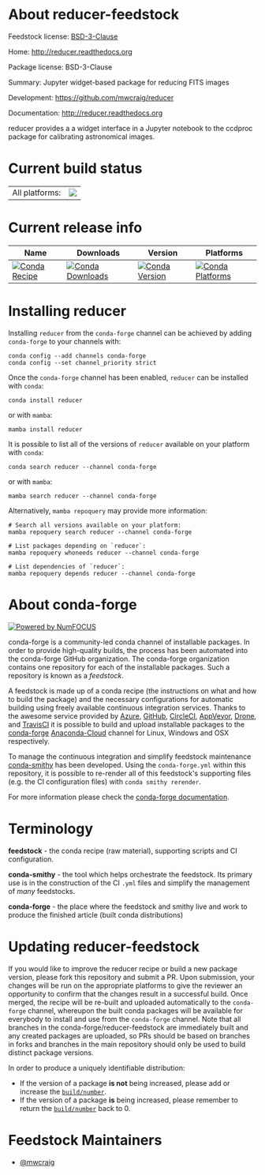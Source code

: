 About reducer-feedstock
=======================

Feedstock license: [BSD-3-Clause](https://github.com/conda-forge/reducer-feedstock/blob/main/LICENSE.txt)

Home: http://reducer.readthedocs.org

Package license: BSD-3-Clause

Summary: Jupyter widget-based package for reducing FITS images

Development: https://github.com/mwcraig/reducer

Documentation: http://reducer.readthedocs.org

reducer provides a a widget interface in a Jupyter notebook to the ccdproc package
for calibrating astronomical images.


Current build status
====================


<table><tr><td>All platforms:</td>
    <td>
      <a href="https://dev.azure.com/conda-forge/feedstock-builds/_build/latest?definitionId=3506&branchName=main">
        <img src="https://dev.azure.com/conda-forge/feedstock-builds/_apis/build/status/reducer-feedstock?branchName=main">
      </a>
    </td>
  </tr>
</table>

Current release info
====================

| Name | Downloads | Version | Platforms |
| --- | --- | --- | --- |
| [![Conda Recipe](https://img.shields.io/badge/recipe-reducer-green.svg)](https://anaconda.org/conda-forge/reducer) | [![Conda Downloads](https://img.shields.io/conda/dn/conda-forge/reducer.svg)](https://anaconda.org/conda-forge/reducer) | [![Conda Version](https://img.shields.io/conda/vn/conda-forge/reducer.svg)](https://anaconda.org/conda-forge/reducer) | [![Conda Platforms](https://img.shields.io/conda/pn/conda-forge/reducer.svg)](https://anaconda.org/conda-forge/reducer) |

Installing reducer
==================

Installing `reducer` from the `conda-forge` channel can be achieved by adding `conda-forge` to your channels with:

```
conda config --add channels conda-forge
conda config --set channel_priority strict
```

Once the `conda-forge` channel has been enabled, `reducer` can be installed with `conda`:

```
conda install reducer
```

or with `mamba`:

```
mamba install reducer
```

It is possible to list all of the versions of `reducer` available on your platform with `conda`:

```
conda search reducer --channel conda-forge
```

or with `mamba`:

```
mamba search reducer --channel conda-forge
```

Alternatively, `mamba repoquery` may provide more information:

```
# Search all versions available on your platform:
mamba repoquery search reducer --channel conda-forge

# List packages depending on `reducer`:
mamba repoquery whoneeds reducer --channel conda-forge

# List dependencies of `reducer`:
mamba repoquery depends reducer --channel conda-forge
```


About conda-forge
=================

[![Powered by
NumFOCUS](https://img.shields.io/badge/powered%20by-NumFOCUS-orange.svg?style=flat&colorA=E1523D&colorB=007D8A)](https://numfocus.org)

conda-forge is a community-led conda channel of installable packages.
In order to provide high-quality builds, the process has been automated into the
conda-forge GitHub organization. The conda-forge organization contains one repository
for each of the installable packages. Such a repository is known as a *feedstock*.

A feedstock is made up of a conda recipe (the instructions on what and how to build
the package) and the necessary configurations for automatic building using freely
available continuous integration services. Thanks to the awesome service provided by
[Azure](https://azure.microsoft.com/en-us/services/devops/), [GitHub](https://github.com/),
[CircleCI](https://circleci.com/), [AppVeyor](https://www.appveyor.com/),
[Drone](https://cloud.drone.io/welcome), and [TravisCI](https://travis-ci.com/)
it is possible to build and upload installable packages to the
[conda-forge](https://anaconda.org/conda-forge) [Anaconda-Cloud](https://anaconda.org/)
channel for Linux, Windows and OSX respectively.

To manage the continuous integration and simplify feedstock maintenance
[conda-smithy](https://github.com/conda-forge/conda-smithy) has been developed.
Using the ``conda-forge.yml`` within this repository, it is possible to re-render all of
this feedstock's supporting files (e.g. the CI configuration files) with ``conda smithy rerender``.

For more information please check the [conda-forge documentation](https://conda-forge.org/docs/).

Terminology
===========

**feedstock** - the conda recipe (raw material), supporting scripts and CI configuration.

**conda-smithy** - the tool which helps orchestrate the feedstock.
                   Its primary use is in the construction of the CI ``.yml`` files
                   and simplify the management of *many* feedstocks.

**conda-forge** - the place where the feedstock and smithy live and work to
                  produce the finished article (built conda distributions)


Updating reducer-feedstock
==========================

If you would like to improve the reducer recipe or build a new
package version, please fork this repository and submit a PR. Upon submission,
your changes will be run on the appropriate platforms to give the reviewer an
opportunity to confirm that the changes result in a successful build. Once
merged, the recipe will be re-built and uploaded automatically to the
`conda-forge` channel, whereupon the built conda packages will be available for
everybody to install and use from the `conda-forge` channel.
Note that all branches in the conda-forge/reducer-feedstock are
immediately built and any created packages are uploaded, so PRs should be based
on branches in forks and branches in the main repository should only be used to
build distinct package versions.

In order to produce a uniquely identifiable distribution:
 * If the version of a package **is not** being increased, please add or increase
   the [``build/number``](https://docs.conda.io/projects/conda-build/en/latest/resources/define-metadata.html#build-number-and-string).
 * If the version of a package **is** being increased, please remember to return
   the [``build/number``](https://docs.conda.io/projects/conda-build/en/latest/resources/define-metadata.html#build-number-and-string)
   back to 0.

Feedstock Maintainers
=====================

* [@mwcraig](https://github.com/mwcraig/)

